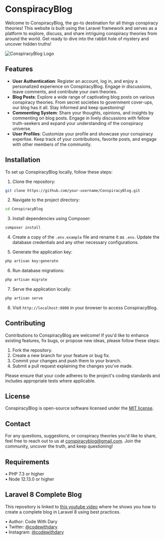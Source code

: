 # ConspiracyBlog

Welcome to ConspiracyBlog, the go-to destination for all things conspiracy theories! This website is built using the Laravel framework and serves as a platform to explore, discuss, and share intriguing conspiracy theories from around the world. Get ready to dive into the rabbit hole of mystery and uncover hidden truths!

![ConspiracyBlog Logo](https://cdn.pixabay.com/photo/2022/11/13/15/34/tunnel-7589526_960_720.jpg)

## Features

- **User Authentication**: Register an account, log in, and enjoy a personalized experience on ConspiracyBlog. Engage in discussions, leave comments, and contribute your own theories.
- **Blog Posts**: Explore a wide range of captivating blog posts on various conspiracy theories. From secret societies to government cover-ups, our blog has it all. Stay informed and keep questioning!
- **Commenting System**: Share your thoughts, opinions, and insights by commenting on blog posts. Engage in lively discussions with fellow truth-seekers and expand your understanding of the conspiracy universe.
- **User Profiles**: Customize your profile and showcase your conspiracy expertise. Keep track of your contributions, favorite posts, and engage with other members of the community.

## Installation

To set up ConspiracyBlog locally, follow these steps:

1. Clone the repository:

```bash
git clone https://github.com/your-username/ConspiracyBlog.git
```

2. Navigate to the project directory:

```bash
cd ConspiracyBlog
```

3. Install dependencies using Composer:

```bash
composer install
```

4. Create a copy of the `.env.example` file and rename it as `.env`. Update the database credentials and any other necessary configurations.

5. Generate the application key:

```bash
php artisan key:generate
```

6. Run database migrations:

```bash
php artisan migrate
```

7. Serve the application locally:

```bash
php artisan serve
```

8. Visit `http://localhost:8000` in your browser to access ConspiracyBlog.

## Contributing

Contributions to ConspiracyBlog are welcome! If you'd like to enhance existing features, fix bugs, or propose new ideas, please follow these steps:

1. Fork the repository.
2. Create a new branch for your feature or bug fix.
3. Commit your changes and push them to your branch.
4. Submit a pull request explaining the changes you've made.

Please ensure that your code adheres to the project's coding standards and includes appropriate tests where applicable.

## License

ConspiracyBlog is open-source software licensed under the [MIT license](https://opensource.org/licenses/MIT).

## Contact

For any questions, suggestions, or conspiracy theories you'd like to share, feel free to reach out to us at conspiracyblog@gmail.com. Join the community, uncover the truth, and keep questioning!

## Requirements
•	PHP 7.3 or higher <br>
•	Node 12.13.0 or higher <br>

## Laravel 8 Complete Blog

This repository is linked to [this youtube video](https://www.youtube.com/watch?v=HKJDLXsTr8A&t=4710s) where he shows you how to create a complete blog in Laravel 8 using best practices.

•	Author: Code With Dary <br>
•	Twitter: [@codewithdary](https://twitter.com/codewithdary) <br>
•	Instagram: [@codewithdary](https://www.instagram.com/codewithdary/) <br>
